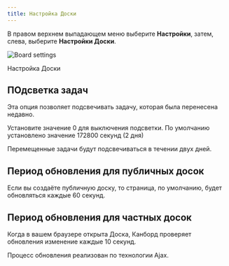 ```yaml
---
title: Настройка Доски
---
```


В правом верхнем выпадающем меню выберите **Настройки**, затем, слева, выберите **Настройки Доски**.

![Board settings](/images/v1/board-settings.png)

Настройка Доски

ПОдсветка задач
---------------

Эта опция позволяет подсвечивать задачу, которая была перенесена недавно.

Установите значение 0 для выключения подсветки. По умолчанию установлено значение 172800 секунд (2 дня)

Перемещенные задачи будут подсвечиваться в течении двух дней.

Период обновления для публичных досок
-------------------------------------

Если вы создаёте публичную доску, то страница, по умолчанию, будет обновляться каждые 60 секунд.


Период обновления для частных досок
-----------------------------------

Когда в вашем браузере открыта Доска, Канборд проверяет обновления изменение каждые 10 секунд.

Процесс обновления реализован по технологии Ajax.
